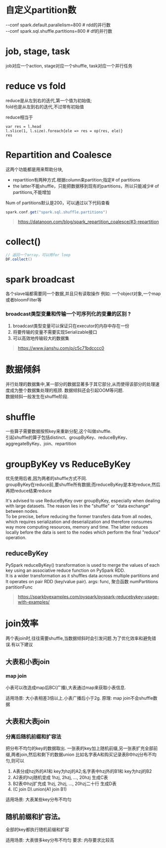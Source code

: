# 自定义partition数  

--conf spark.default.parallelism=800  # rdd的并行数  
--conf spark.sql.shuffle.partitions=800 # df的并行数  

# job, stage, task  
job对应一个action, stage对应一个shuffle, task对应一个并行任务  


# reduce vs fold  

reduce是从左到右的迭代,第一个值为初始值;  
fold也是从左到右的迭代,不过带有初始值


reduce相当于
```
var res = l.head
l.slice(1, l.size).foreach{ele => res = op(res, ele)}
res
```

# Repartition and Coalesce
这两个功能都是用来帮助分块,
- repartition有两种方式.根据column来partition;指定# of partitions
- the latter不能shuffle，只能把数据移到现有的partitions，所以只能减少# of partitions,不能增加

Num of partitions默认是200，可以通过以下代码查看
```scala
spark.conf.get("spark.sql.shuffle.partitions")
```

> https://datanoon.com/blog/spark_repartition_coalesce/#3-repartition


# collect()

```scala
// 返回一个array，可以用for loop
DF.collect() 
```

# spark broadcast 
各个slave端都需要同一个数据,并且只有读取操作
例如: 一个object对象,一个map或者bloomFilter等

### broadcast类型变量和传输一个可序列化的变量的区别 ?

1. broadcast类型变量可以保证只在executor的内存中存在一份
2. 将要传输的变量不需要实现Serializable接口
3. 可以高效地传输较大的数据集

> https://www.jianshu.com/p/c5c71bdcccc0

# 数据倾斜
并行处理的数据集中,某一部分的数据显著多于其它部分,从而使得该部分的处理速度成为整个数据集处理的瓶颈.
数据倾斜还会引起OOM等问题.    
数据倾斜一般发生在shuffle阶段. 

# shuffle
一些算子需要数据按照key来重新分配,这个叫做shuffle.  
引起shuffle的算子包括distinct、groupByKey、reduceByKey、aggregateByKey、join、repartition


# groupByKey vs ReduceByKey
优先使用后者,因为两者的shuffle方式不同.  
groupByKey在reduce前,要shuffle所有数据;而reduceByKey是本地reduce,然后再把reduce结果reduce

It's advised to use ReduceByKey over groupByKey, especially when dealing with large datasets. The reason lies in the "shuffle" or "data exchange" between nodes.  
To be precise, before reducing the former transfers data from all nodes, which requires serialization and deserialization and therefore consumes way more computing resources, memory and time. The latter reduces locally before the data is sent to the nodes which perform the final "reduce" operation. 

## reduceByKey
PySpark reduceByKey() transformation is used to merge the values of each key using an associative reduce function on PySpark RDD.   
It is a wider transformation as it shuffles data across multiple partitions and It operates on pair RDD (key/value pair).
args:
    func, 聚合函数
    numPartitions
    partitionFunc

> https://sparkbyexamples.com/pyspark/pyspark-reducebykey-usage-with-examples/


# join效率  
两个表join时,往往需要shuffle,当数据倾斜时会引发问题.为了优化效率和避免错误.有以下建议  

## 大表和小表join
### map join  
小表可以改造成map后BC(广播),大表通过map来获取小表信息. 

适用场景: 大小表相差3倍以上.小表广播后小于2g. 
原理: map join不会shuffle数据

## 大表和大表join

### 分离后随机前缀和扩容法  
把分布不均匀的key的数据取出. 一张表的key加上随机前缀,另一张表扩充全部前缀,两者join,然后和剩下的数据union
比如名字表A和购买记录表B中hzj分布不均匀,则可以 
1. A表分成hzj外的A1和 key为hzj的A2;名字表中hzj外的B1和 key为hzj的B2
1. A2表的hzj随机变成 1hzj, 2hzj, ..., 20hzj 生成C表
2. B2表中hzj扩充成 1hzj, 2hzj, ..., 20hzj二十行 生成D表
3. (C join D).union(A1 join B1) 

适用场景: 大表某些key分布不均匀

## 随机前缀和扩容法。
全部的key都执行随机前缀和扩容  

适用场景: 大表很多key分布不均匀
要求: 内存要求比较高

